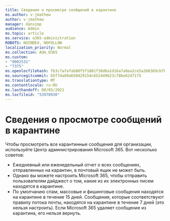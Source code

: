```yaml
---
title: Сведения о просмотре сообщений в карантине
ms.author: v-jmathew
author: v-jmathew
manager: dansimp
audience: Admin
ms.topic: article
ms.service: o365-administration
ROBOTS: NOINDEX, NOFOLLOW
localization_priority: Normal
ms.collection: Adm_O365
ms.custom:
- "9002531"
- "7375"
ms.openlocfilehash: fb3c7afafab80f5f1801f30d6a1d16a7a8ea2ce5a268369cbfb41787e7a2cbc4
ms.sourcegitcommit: b5f7da89a650d2915dc652449623c78be6247175
ms.translationtype: MT
ms.contentlocale: ru-RU
ms.lasthandoff: 08/05/2021
ms.locfileid: "53978930"
---
```

# <a name="info-about-viewing-quarantined-messages"></a>Сведения о просмотре сообщений в карантине

Чтобы просмотреть все карантинные сообщения для организации, используйте Центр администрирования Microsoft 365. Вот несколько советов:

- Ежедневный или еженедельный отчет о всех сообщениях, отправленных на карантин, в почтовый ящик не может быть.
- Однако вы можете настроить Microsoft 365, чтобы отправить пользователям дайджест о том, какие из их электронных писем находятся в карантине.
- По умолчанию спам, массовые и фишинговые сообщения находятся на карантине в течение 15 дней. Сообщения, которые соответствуют правилу потока почты, находятся на карантине в течение 7 дней (это нельзя настроить). Если Microsoft 365 удаляет сообщение из карантина, его нельзя вернуть.
